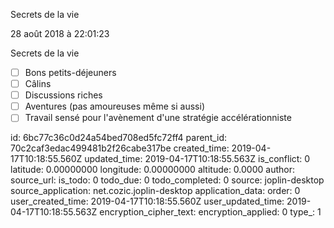 Secrets
de
la
vie

28 août 2018 à 22:01:23

Secrets de la vie

-   ☐ Bons petits-déjeuners
-   ☐ Câlins
-   ☐ Discussions riches
-   ☐ Aventures (pas amoureuses même si aussi)
-   ☐ Travail sensé pour l\'avènement d\'une stratégie accélérationniste


id: 6bc77c36c0d24a54bed708ed5fc72ff4
parent_id: 70c2caf3edac499481b2f26cabe317be
created_time: 2019-04-17T10:18:55.560Z
updated_time: 2019-04-17T10:18:55.563Z
is_conflict: 0
latitude: 0.00000000
longitude: 0.00000000
altitude: 0.0000
author: 
source_url: 
is_todo: 0
todo_due: 0
todo_completed: 0
source: joplin-desktop
source_application: net.cozic.joplin-desktop
application_data: 
order: 0
user_created_time: 2019-04-17T10:18:55.560Z
user_updated_time: 2019-04-17T10:18:55.563Z
encryption_cipher_text: 
encryption_applied: 0
type_: 1